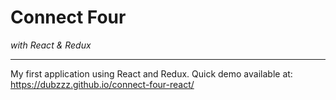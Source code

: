 # Connect Four

_with React & Redux_

---

My first application using React and Redux.
Quick demo available at: https://dubzzz.github.io/connect-four-react/
